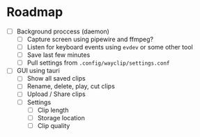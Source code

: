 # Roadmap

- [ ] Background proccess (daemon)
    - [ ] Capture screen using pipewire and ffmpeg?
    - [ ] Listen for keyboard events using `evdev` or some other tool
    - [ ] Save last few minutes
    - [ ] Pull settings from `.config/wayclip/settings.conf`

- [ ] GUI using tauri
    - [ ] Show all saved clips
    - [ ] Rename, delete, play, cut clips
    - [ ] Upload / Share clips
    - [ ] Settings
        - [ ] Clip length
        - [ ] Storage location
        - [ ] Clip quality
